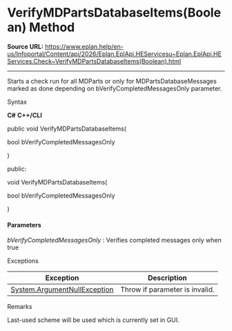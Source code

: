 # VerifyMDPartsDatabaseItems(Boolean) Method

**Source URL:** https://www.eplan.help/en-us/Infoportal/Content/api/2026/Eplan.EplApi.HEServicesu~Eplan.EplApi.HEServices.Check~VerifyMDPartsDatabaseItems(Boolean).html

---

Starts a check run for all MDParts or only for MDPartsDatabaseMessages marked as done depending on bVerifyCompletedMessagesOnly parameter.

Syntax

**C#**
**C++/CLI**


public void VerifyMDPartsDatabaseItems( 

   bool bVerifyCompletedMessagesOnly

)

public:

void VerifyMDPartsDatabaseItems( 

   bool bVerifyCompletedMessagesOnly

)


#### Parameters

*bVerifyCompletedMessagesOnly*
:   Verifies completed messages only when true

Exceptions

| Exception | Description |
| --- | --- |
| [System.ArgumentNullException](#) | Throw if parameter is invalid. |

Remarks

Last-used scheme will be used which is currently set in GUI.
